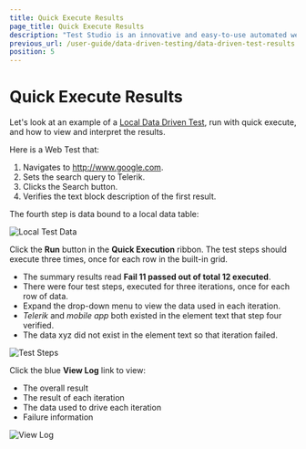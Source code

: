 ```yaml
---
title: Quick Execute Results
page_title: Quick Execute Results
description: "Test Studio is an innovative and easy-to-use automated web, WPF and load testing solution. Test Studio tests support essential technologies like ASP.NET AJAX, Silverlight, PHP and MVC. HTML5, Testing framework, functional testing, performance testing, load testing, exploratory testing, manual testing."
previous_url: /user-guide/data-driven-testing/data-driven-test-results.aspx, /user-guide/data-driven-testing/data-driven-test-results
position: 5
---
```

# Quick Execute Results


Let's look at an example of a [Local Data Driven Test](/features/data-driven-testing/local-data-driven-test), run with quick execute, and how to view and interpret the results.

Here is a Web Test that:

1. Navigates to http://www.google.com.
1. Sets the search query to Telerik.
1. Clicks the Search button.
1. Verifies the text block description of the first result.


The fourth step is data bound to a local data table:

![Local Test Data][1]

Click the **Run** button in the **Quick Execution** ribbon. The test steps should execute three times, once for each row in the built-in grid.


- The summary results read **Fail 11 passed out of total 12 executed**.
- There were four test steps, executed for three iterations, once for each row of data.
- Expand the drop-down menu to view the data used in each iteration.
- *Telerik* and *mobile app* both existed in the element text that step four verified.
- The data xyz did not exist in the element text so that iteration failed.

![Test Steps][2]

Click the blue **View Log** link to view:

- The overall result
- The result of each iteration
- The data used to drive each iteration
- Failure information

![View Log][3]

[1]: /img/features/data-driven-testing/quick-execute-results/fig1.png
[2]: /img/features/data-driven-testing/quick-execute-results/fig2.png
[3]: /img/features/data-driven-testing/quick-execute-results/fig3.png